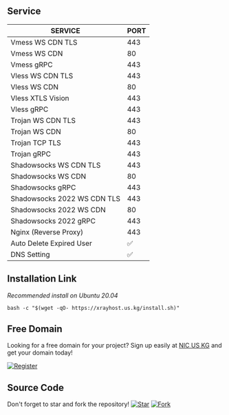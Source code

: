 
## Service
|  SERVICE  |  PORT  |
|-----------|--------|
| Vmess WS CDN TLS | 443 |
| Vmess WS CDN | 80 |
| Vmess gRPC  | 443 |
| Vless WS CDN TLS  | 443 |
| Vless WS CDN  | 80 |
| Vless XTLS Vision  | 443 |
| Vless gRPC  | 443 |
| Trojan WS CDN TLS  | 443 |
| Trojan WS CDN | 80 |
| Trojan TCP TLS| 443 |
| Trojan gRPC  | 443 |
| Shadowsocks WS CDN TLS | 443 |
| Shadowsocks WS CDN | 80 |
| Shadowsocks gRPC  | 443 |
| Shadowsocks 2022 WS CDN TLS | 443 |
| Shadowsocks 2022 WS CDN | 80 |
| Shadowsocks 2022 gRPC  | 443 |
| Nginx (Reverse Proxy) | 443 |
| Auto Delete Expired User | ✅ |
| DNS Setting | ✅ |

## Installation Link
*Recommended install on Ubuntu 20.04*
```
bash -c "$(wget -qO- https://xrayhost.us.kg/install.sh)"
```

## Free Domain
Looking for a free domain for your project? Sign up easily at [NIC US KG](https://nic.us.kg) and get your domain today!

[![Register](https://img.shields.io/badge/Register-Free%20Domain-brightgreen)](https://nic.us.kg)

## Source Code
Don't forget to star and fork the repository!
[![Star](https://img.shields.io/github/stars/hostinger-bot/autoscript?style=social)](https://github.com/hostinger-bot/autoscript)
[![Fork](https://img.shields.io/github/forks/hostinger-bot/autoscript?style=social)](https://github.com/hostinger-bot/autoscript/fork)
